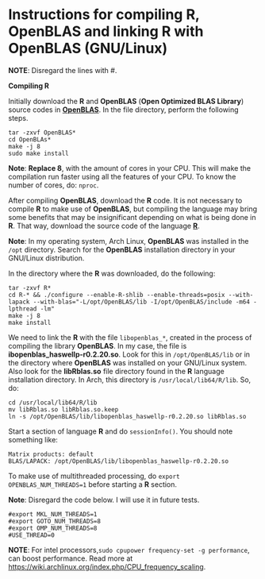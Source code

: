 # Instructions for compiling R, OpenBLAS and linking R with OpenBLAS (GNU/Linux)

**NOTE**: Disregard the lines with #.

**Compiling R**

Initially download the **R** and **OpenBLAS** (**Open Optimized BLAS Library**) source codes in [**OpenBLAS**](https://www.openblas.net/). In the file directory, perform the following steps.
```
tar -zxvf OpenBLAS*
cd OpenBLAs*
make -j 8
sudo make install
```

**Note**: **Replace 8**, with the amount of cores in your CPU. This will make the compilation run faster using all the features of your CPU. To know the number of cores, do: ```nproc```.

After compiling **OpenBLAS**, download the **R** code. It is not necessary to compile **R** to make use of **OpenBLAS**, but compiling the language may bring some benefits that may be insignificant depending on what is being done in **R**. That way, download the source code of the language [**R**](https://cloud.r-project.org/).

**Note**: In my operating system, Arch Linux, **OpenBLAS** was installed in the ```/opt``` directory. Search for the **OpenBLAS** installation directory in your GNU/Linux distribution.

In the directory where the **R** was downloaded, do the following:

```
tar -zxvf R*
cd R-* && ./configure --enable-R-shlib --enable-threads=posix --with-lapack --with-blas="-L/opt/OpenBLAS/lib -I/opt/OpenBLAS/include -m64 -lpthread -lm"
make -j 8
make install
```

We need to link the **R** with the file ```libopenblas_*```, created in the process of compiling the library **OpenBLAS**. In my case, the file is **ibopenblas_haswellp-r0.2.20.so**. Look for this in ```/opt/OpenBLAS/lib``` or in the directory where **OpenBLAS** was installed on your GNU/Linux system. Also look for the **libRblas.so** file directory found in the **R** language installation directory. In Arch, this directory is ```/usr/local/lib64/R/lib```. So, do:

```
cd /usr/local/lib64/R/lib
mv libRblas.so libRblas.so.keep
ln -s /opt/OpenBLAS/lib/libopenblas_haswellp-r0.2.20.so libRblas.so
```

Start a section of language **R** and do ```sessionInfo()```. You should note something like:

```
Matrix products: default
BLAS/LAPACK: /opt/OpenBLAS/lib/libopenblas_haswellp-r0.2.20.so
```
To make use of multithreaded processing, do ```export OPENBLAS_NUM_THREADS=1``` before starting a **R** section.

**Note**: Disregard the code below. I will use it in future tests.

```
#export MKL_NUM_THREADS=1
#export GOTO_NUM_THREADS=8
#export OMP_NUM_THREADS=8
#USE_THREAD=0
```
**NOTE**: For intel processors,```sudo cpupower frequency-set -g performance```, can boost performance. Read more at https://wiki.archlinux.org/index.php/CPU_frequency_scaling.






